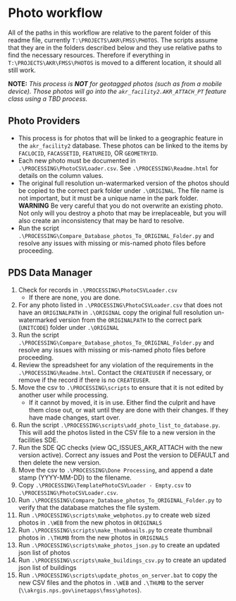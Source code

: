 # Photo workflow

All of the paths in this workflow are relative to the parent folder of this readme file,
currently `T:\PROJECTS\AKR\FMSS\PHOTOS`.
The scripts assume that they are in the folders described below and they use
relative paths to find the necessary resources.  Therefore if everything in
`T:\PROJECTS\AKR\FMSS\PHOTOS` is moved to a different location, it should all
still work.

**NOTE:**
  *This process is **NOT** for geotagged photos (such as from a mobile device).
   Those photos will go into the `akr_facility2.AKR_ATTACH_PT` feature class
   using a TBD process.*
          
## Photo Providers

  * This process is for photos that will be linked to a geographic feature in the
    `akr_facility2` database.  These photos can be linked to the items by `FACLOCID`,
    `FACASSETID`, `FEATUREID`, OR `GEOMETRYID`.
  * Each new photo must be documented in `.\PROCESSING\PhotoCSVLoader.csv`.  See
    `.\PROCESSING\Readme.html` for details on the column values.
  * The original full resolution un-watermarked version of the photos should be copied
    to the correct park folder under `.\ORIGINAL`.  The file name is not important, but
    it must be a unique name in the park folder. **WARNING** Be very careful that
    you do not overwrite an existing photo.  Not only will you destroy a photo
    that may be irreplaceable, but you will also create an inconsistency that may be hard
    to resolve.
  * Run the script `.\PROCESSING\Compare_Database_photos_To_ORIGINAL_Folder.py`
    and resolve any issues with missing or mis-named photo files before proceeding.

## PDS Data Manager

  1. Check for records in `.\PROCESSING\PhotoCSVLoader.csv`
     * If there are none, you are done.
  2. For any photo listed in `.\PROCESSING\PhotoCSVLoader.csv`
     that does not have an `ORIGINALPATH` in `.\ORIGINAL`
     copy the original full resolution un-watermarked version from the `ORIGINALPATH`
     to the correct park (`UNITCODE`) folder under `.\ORIGINAL`
  3. Run the script `.\PROCESSING\Compare_Database_photos_To_ORIGINAL_Folder.py`
     and resolve any issues with missing or mis-named photo files before proceeding.
  4. Review the spreadsheet for any violation of the requirements in the
     `.\PROCESSING\Readme.html`. Contact the `CREATEUSER` if necessary, or remove if
     the record if there is no `CREATEUSER`.
  5. Move the csv to `.\PROCESSING\scripts` to ensure that it is not edited by another user while processing.
     * If it cannot by moved, it is in use. Either find the culprit and have them close
       out, or wait until they are done with their changes.  If they have made changes, start over.
  6. Run the script `.\PROCESSING\scripts\add_photo_list_to_database.py`.  This will add the photos
     listed in the CSV file to a new version in the facilities SDE.
  7. Run the SDE QC checks (view QC_ISSUES_AKR_ATTACH with the new version active).  Correct any issues and
     Post the version to DEFAULT and then delete the new version.   
  8. Move the csv to `.\PROCESSING\Done Processing`, and append a date stamp (YYYY-MM-DD) to the filename.
  9. Copy `.\PROCESSING\TemplatePhotoCSVLoader - Empty.csv` to  `.\PROCESSING\PhotoCSVLoader.csv`.
  9. Run `.\PROCESSING\Compare_Database_photos_To_ORIGINAL_Folder.py` to verify
     that the database matches the file system.
  9. Run `.\PROCESSING\scripts\make_webphotos.py` to create web sized photos
     in `.\WEB` from the new photos in `ORIGINALS`
  9. Run `.\PROCESSING\scripts\make_thumbnails.py` to create thumbnail photos
     in `.\THUMB` from the new photos in `ORIGINALS`
  9. Run `.\PROCESSING\scripts\make_photos_json.py` to create an updated json list of photos
  9. Run `.\PROCESSING\scripts\make_buildings_csv.py` to create an updated json list of buildings
  9. Run `.\PROCESSING\scripts\update_photos_on_server.bat` to copy the new CSV files and the
     photos in `.\WEB` and `.\THUMB` to the server (`\\akrgis.nps.gov\inetapps\fmss\photos`).
